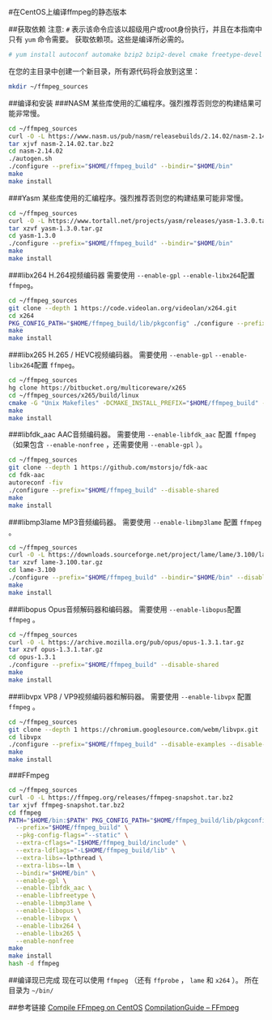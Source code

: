 #在CentOS上编译ffmpeg的静态版本

##获取依赖
注意: `#` 表示该命令应该以超级用户或root身份执行，并且在本指南中只有 `yum` 命令需要。
获取依赖项。这些是编译所必需的。
```bash
# yum install autoconf automake bzip2 bzip2-devel cmake freetype-devel gcc gcc-c++ git libtool make mercurial pkgconfig zlib-devel
```
在您的主目录中创建一个新目录，所有源代码将会放到这里：
```bash
mkdir ~/ffmpeg_sources
```

##编译和安装
###NASM
某些库使用的汇编程序。强烈推荐否则您的构建结果可能非常慢。
```bash
cd ~/ffmpeg_sources
curl -O -L https://www.nasm.us/pub/nasm/releasebuilds/2.14.02/nasm-2.14.02.tar.bz2
tar xjvf nasm-2.14.02.tar.bz2
cd nasm-2.14.02
./autogen.sh
./configure --prefix="$HOME/ffmpeg_build" --bindir="$HOME/bin"
make
make install
```
###Yasm
某些库使用的汇编程序。强烈推荐否则您的构建结果可能非常慢。
```bash
cd ~/ffmpeg_sources
curl -O -L https://www.tortall.net/projects/yasm/releases/yasm-1.3.0.tar.gz
tar xzvf yasm-1.3.0.tar.gz
cd yasm-1.3.0
./configure --prefix="$HOME/ffmpeg_build" --bindir="$HOME/bin"
make
make install
```
###libx264
H.264视频编码器
需要使用 `--enable-gpl` `--enable-libx264`配置 `ffmpeg`。
```bash
cd ~/ffmpeg_sources
git clone --depth 1 https://code.videolan.org/videolan/x264.git
cd x264
PKG_CONFIG_PATH="$HOME/ffmpeg_build/lib/pkgconfig" ./configure --prefix="$HOME/ffmpeg_build" --bindir="$HOME/bin" --enable-static
make
make install
```
###libx265
H.265 / HEVC视频编码器。
需要使用 `--enable-gpl` `--enable-libx264`配置 `ffmpeg`。
```bash
cd ~/ffmpeg_sources
hg clone https://bitbucket.org/multicoreware/x265
cd ~/ffmpeg_sources/x265/build/linux
cmake -G "Unix Makefiles" -DCMAKE_INSTALL_PREFIX="$HOME/ffmpeg_build" -DENABLE_SHARED:bool=off ../../source
make
make install
```
###libfdk_aac
AAC音频编码器。
需要使用 `--enable-libfdk_aac` 配置 `ffmpeg` （如果包含 `--enable-nonfree` ，还需要使用 `--enable-gpl` ）。
```bash
cd ~/ffmpeg_sources
git clone --depth 1 https://github.com/mstorsjo/fdk-aac
cd fdk-aac
autoreconf -fiv
./configure --prefix="$HOME/ffmpeg_build" --disable-shared
make
make install
```
###libmp3lame
MP3音频编码器。
需要使用 `--enable-libmp3lame` 配置 `ffmpeg` 。
```bash
cd ~/ffmpeg_sources
curl -O -L https://downloads.sourceforge.net/project/lame/lame/3.100/lame-3.100.tar.gz
tar xzvf lame-3.100.tar.gz
cd lame-3.100
./configure --prefix="$HOME/ffmpeg_build" --bindir="$HOME/bin" --disable-shared --enable-nasm
make
make install
```
###libopus
Opus音频解码器和编码器。
需要使用 `--enable-libopus`配置 `ffmpeg` 。
```bash
cd ~/ffmpeg_sources
curl -O -L https://archive.mozilla.org/pub/opus/opus-1.3.1.tar.gz
tar xzvf opus-1.3.1.tar.gz
cd opus-1.3.1
./configure --prefix="$HOME/ffmpeg_build" --disable-shared
make
make install
```
###libvpx
VP8 / VP9视频编码器和解码器。
需要使用 `--enable-libvpx` 配置 `ffmpeg` 。
```bash
cd ~/ffmpeg_sources
git clone --depth 1 https://chromium.googlesource.com/webm/libvpx.git
cd libvpx
./configure --prefix="$HOME/ffmpeg_build" --disable-examples --disable-unit-tests --enable-vp9-highbitdepth --as=yasm
make
make install
```
###FFmpeg
```bash
cd ~/ffmpeg_sources
curl -O -L https://ffmpeg.org/releases/ffmpeg-snapshot.tar.bz2
tar xjvf ffmpeg-snapshot.tar.bz2
cd ffmpeg
PATH="$HOME/bin:$PATH" PKG_CONFIG_PATH="$HOME/ffmpeg_build/lib/pkgconfig" ./configure \
  --prefix="$HOME/ffmpeg_build" \
  --pkg-config-flags="--static" \
  --extra-cflags="-I$HOME/ffmpeg_build/include" \
  --extra-ldflags="-L$HOME/ffmpeg_build/lib" \
  --extra-libs=-lpthread \
  --extra-libs=-lm \
  --bindir="$HOME/bin" \
  --enable-gpl \
  --enable-libfdk_aac \
  --enable-libfreetype \
  --enable-libmp3lame \
  --enable-libopus \
  --enable-libvpx \
  --enable-libx264 \
  --enable-libx265 \
  --enable-nonfree
make
make install
hash -d ffmpeg
```
##编译现已完成
现在可以使用 `ffmpeg` （还有 `ffprobe` ， `lame` 和 `x264` ）。 所在目录为 `~/bin/`

##参考链接
[Compile FFmpeg on CentOS](https://trac.ffmpeg.org/wiki/CompilationGuide/Centos)
[CompilationGuide – FFmpeg](https://trac.ffmpeg.org/wiki/CompilationGuide)
